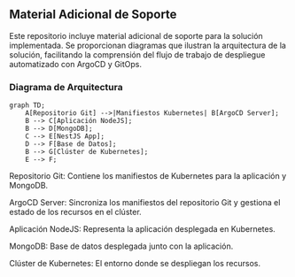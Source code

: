 ## Material Adicional de Soporte

Este repositorio incluye material adicional de soporte para la solución implementada. Se proporcionan diagramas que ilustran la arquitectura de la solución, facilitando la comprensión del flujo de trabajo de despliegue automatizado con ArgoCD y GitOps.

### Diagrama de Arquitectura

```mermaid
graph TD;
    A[Repositorio Git] -->|Manifiestos Kubernetes| B[ArgoCD Server];
    B --> C[Aplicación NodeJS];
    B --> D[MongoDB];
    C --> E[NestJS App];
    D --> F[Base de Datos];
    B --> G[Clúster de Kubernetes];
    E --> F;
```

Repositorio Git: Contiene los manifiestos de Kubernetes para la aplicación y MongoDB.

ArgoCD Server: Sincroniza los manifiestos del repositorio Git y gestiona el estado de los recursos en el clúster.

Aplicación NodeJS: Representa la aplicación desplegada en Kubernetes.

MongoDB: Base de datos desplegada junto con la aplicación.

Clúster de Kubernetes: El entorno donde se despliegan los recursos.
